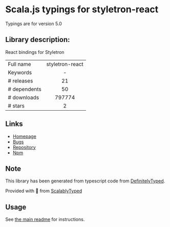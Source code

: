 
# Scala.js typings for styletron-react

Typings are for version 5.0

## Library description:
React bindings for Styletron

|                    |                 |
| ------------------ | :-------------: |
| Full name          | styletron-react |
| Keywords           | - |
| # releases         | 21 |
| # dependents       | 50 |
| # downloads        | 797774 |
| # stars            | 2 |

## Links
- [Homepage](https://github.com/styletron/styletron#readme)
- [Bugs](https://github.com/styletron/styletron/issues)
- [Repository](https://github.com/styletron/styletron)
- [Npm](https://www.npmjs.com/package/styletron-react)
    


## Note
This library has been generated from typescript code from [DefinitelyTyped](https://definitelytyped.org).

Provided with :purple_heart: from [ScalablyTyped](https://github.com/oyvindberg/ScalablyTyped)

## Usage
See [the main readme](../../readme.md) for instructions.


